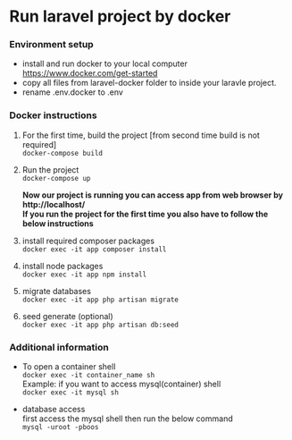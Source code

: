 # Run laravel project by docker 
### Environment setup
- install and run docker to your local computer https://www.docker.com/get-started
- copy all files from laravel-docker folder to inside your laravle project.
- rename .env.docker to .env 

### Docker instructions
1. For the first time, build the project [from second time build is not required] <br> 
` docker-compose build ` <br>

2. Run the project <br> 
` docker-compose up ` <br>

    **Now our project is running you can access app from web browser by http://localhost/ <br>
    If you run the project for the first time you also have to follow the below instructions <br>**


3. install required composer packages<br>
` docker exec -it app composer install `<br>

4. install node packages<br>
` docker exec -it app npm install `<br>

5. migrate databases<br>
` docker exec -it app php artisan migrate `<br>

6. seed generate (optional)<br>
` docker exec -it app php artisan db:seed `<br>

### Additional information
- To open a container shell<br> 
`docker exec -it container_name sh` <br>
    Example: if you want to access mysql(container) shell <br>
`docker exec -it mysql sh `<br>

- database access <br>
first access the mysql shell then run the below command <br>
`mysql -uroot -pboos`


